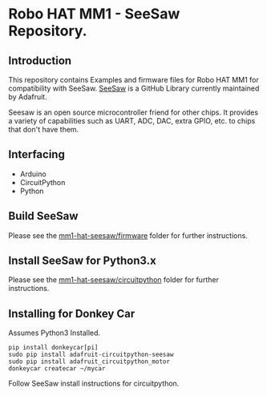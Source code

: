 # Robo HAT MM1 - SeeSaw Repository.

## Introduction
This repository contains Examples and firmware files for Robo HAT MM1 for compatibility with SeeSaw.  [SeeSaw](https://github.com/adafruit/seesaw) is a GitHub Library currently maintained by Adafruit.

Seesaw is an open source microcontroller friend for other chips. It provides a
variety of capabilities such as UART, ADC, DAC, extra GPIO, etc. to chips that don't have them.

## Interfacing
- Arduino 
- CircuitPython
- Python

## Build SeeSaw

Please see the [mm1-hat-seesaw/firmware](https://github.com/robotics-masters/mm1-hat-seesaw/tree/master/firmware) folder for further instructions.

## Install SeeSaw for Python3.x

Please see the [mm1-hat-seesaw/circuitpython](https://github.com/robotics-masters/mm1-hat-seesaw/tree/master/circuitpython) folder for further instructions.

## Installing for Donkey Car

Assumes Python3 Installed.

```
pip install donkeycar[pi]
sudo pip install adafruit-circuitpython-seesaw
sudo pip install adafruit_circuitpython_motor
donkeycar createcar ~/mycar
```

Follow SeeSaw install instructions for circuitpython.
